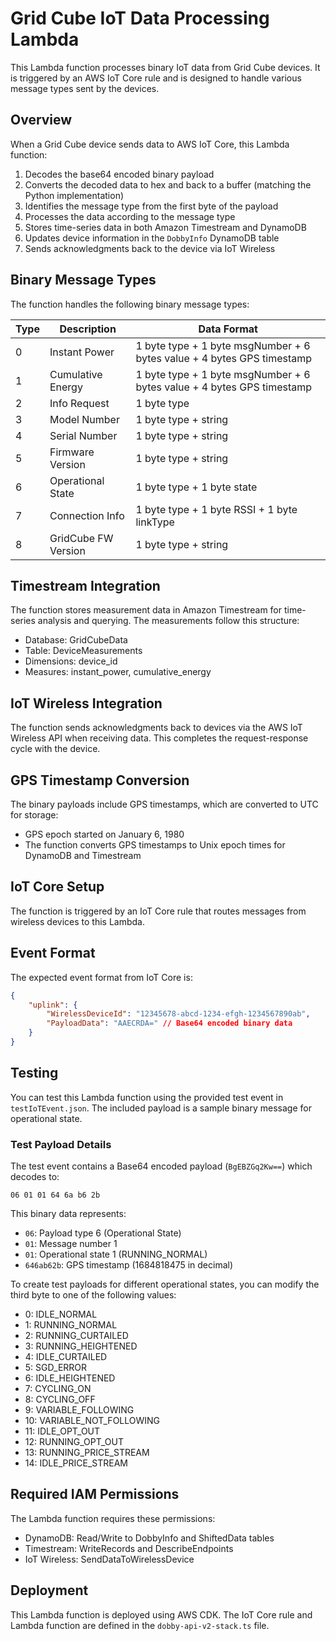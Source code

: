 # Grid Cube IoT Data Processing Lambda

This Lambda function processes binary IoT data from Grid Cube devices. It is triggered by an AWS IoT Core rule and is designed to handle various message types sent by the devices.

## Overview

When a Grid Cube device sends data to AWS IoT Core, this Lambda function:

1. Decodes the base64 encoded binary payload
2. Converts the decoded data to hex and back to a buffer (matching the Python implementation)
3. Identifies the message type from the first byte of the payload
4. Processes the data according to the message type
5. Stores time-series data in both Amazon Timestream and DynamoDB
6. Updates device information in the `DobbyInfo` DynamoDB table
7. Sends acknowledgments back to the device via IoT Wireless

## Binary Message Types

The function handles the following binary message types:

| Type | Description            | Data Format                                     |
|------|------------------------|--------------------------------------------------|
| 0    | Instant Power          | 1 byte type + 1 byte msgNumber + 6 bytes value + 4 bytes GPS timestamp |
| 1    | Cumulative Energy      | 1 byte type + 1 byte msgNumber + 6 bytes value + 4 bytes GPS timestamp |
| 2    | Info Request           | 1 byte type                                     |
| 3    | Model Number           | 1 byte type + string                            |
| 4    | Serial Number          | 1 byte type + string                            |
| 5    | Firmware Version       | 1 byte type + string                            |
| 6    | Operational State      | 1 byte type + 1 byte state                      |
| 7    | Connection Info        | 1 byte type + 1 byte RSSI + 1 byte linkType     |
| 8    | GridCube FW Version    | 1 byte type + string                            |

## Timestream Integration

The function stores measurement data in Amazon Timestream for time-series analysis and querying. The measurements follow this structure:

- Database: GridCubeData
- Table: DeviceMeasurements
- Dimensions: device_id
- Measures: instant_power, cumulative_energy

## IoT Wireless Integration

The function sends acknowledgments back to devices via the AWS IoT Wireless API when receiving data. This completes the request-response cycle with the device.

## GPS Timestamp Conversion

The binary payloads include GPS timestamps, which are converted to UTC for storage:
- GPS epoch started on January 6, 1980
- The function converts GPS timestamps to Unix epoch times for DynamoDB and Timestream

## IoT Core Setup

The function is triggered by an IoT Core rule that routes messages from wireless devices to this Lambda.

## Event Format

The expected event format from IoT Core is:

```json
{
    "uplink": {
        "WirelessDeviceId": "12345678-abcd-1234-efgh-1234567890ab",
        "PayloadData": "AAECRDA=" // Base64 encoded binary data
    }
}
```

## Testing

You can test this Lambda function using the provided test event in `testIoTEvent.json`. The included payload is a sample binary message for operational state.

### Test Payload Details

The test event contains a Base64 encoded payload (`BgEBZGq2Kw==`) which decodes to:

```
06 01 01 64 6a b6 2b
```

This binary data represents:
- `06`: Payload type 6 (Operational State)
- `01`: Message number 1
- `01`: Operational state 1 (RUNNING_NORMAL)
- `646ab62b`: GPS timestamp (1684818475 in decimal)

To create test payloads for different operational states, you can modify the third byte to one of the following values:
- 0: IDLE_NORMAL
- 1: RUNNING_NORMAL
- 2: RUNNING_CURTAILED
- 3: RUNNING_HEIGHTENED
- 4: IDLE_CURTAILED
- 5: SGD_ERROR
- 6: IDLE_HEIGHTENED
- 7: CYCLING_ON
- 8: CYCLING_OFF
- 9: VARIABLE_FOLLOWING
- 10: VARIABLE_NOT_FOLLOWING
- 11: IDLE_OPT_OUT
- 12: RUNNING_OPT_OUT
- 13: RUNNING_PRICE_STREAM
- 14: IDLE_PRICE_STREAM

## Required IAM Permissions

The Lambda function requires these permissions:
- DynamoDB: Read/Write to DobbyInfo and ShiftedData tables
- Timestream: WriteRecords and DescribeEndpoints
- IoT Wireless: SendDataToWirelessDevice

## Deployment

This Lambda function is deployed using AWS CDK. The IoT Core rule and Lambda function are defined in the `dobby-api-v2-stack.ts` file. 